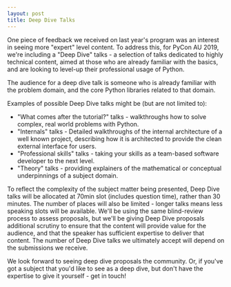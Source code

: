 ```yaml
---
layout: post
title: Deep Dive Talks
---
```


One piece of feedback we received on last year's program was an interest in seeing more "expert" level content. To address this, for PyCon AU 2019, we're including a "Deep Dive" talks - a selection of talks dedicated to highly technical content, aimed at those who are already familiar with the basics, and are looking to level-up their professional usage of Python.

The audience for a deep dive talk is someone who is already familiar with the problem domain, and the core Python libraries related to that domain.

Examples of possible Deep Dive talks might be (but are not limited to):

* "What comes after the tutorial?" talks - walkthroughs how to solve complex, real world problems with Python.
* "Internals" talks - Detailed walkthroughs of the internal architecture of a well known project, describing how it is architected to provide the clean external interface for users.
* "Professional skills" talks - taking your skills as a team-based software developer to the next level.
* "Theory" talks - providing explainers of the mathematical or conceptual underpinnings of a subject domain.

To reflect the complexity of the subject matter being presented, Deep Dive talks will be allocated at 70min slot (includes question time), rather than 30 minutes. The number of places will also be limited - longer talks means less speaking slots will be available. We'll be using the same blind-review process to assess proposals, but we'll be giving Deep Dive proposals additional scrutiny to ensure that the content will provide value for the audience, and that the speaker has sufficient expertise to deliver that content. The number of Deep Dive talks we ultimately accept will depend on the submissions we receive.

We look forward to seeing deep dive proposals the community. Or, if you've got a subject that you'd like to see as a deep dive, but don't have the expertise to give it yourself - get in touch!